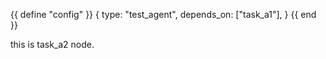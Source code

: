 {{ define "config" }}
{
    type: "test_agent", 
    depends_on: ["task_a1"],
}
{{ end }}

this is task_a2 node.
